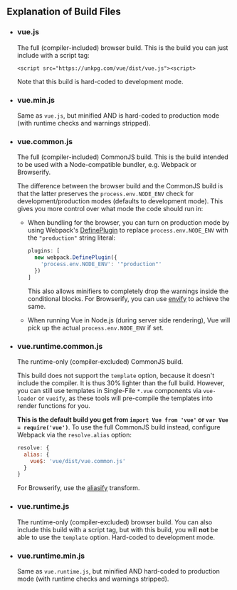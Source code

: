 ## Explanation of Build Files

- ### vue.js

  The full (compiler-included) browser build. This is the build you can just include with a script tag:

  ```
  <script src="https://unkpg.com/vue/dist/vue.js"><script>
  ```

  Note that this build is hard-coded to development mode.

- ### vue.min.js

  Same as `vue.js`, but minified AND is hard-coded to production mode (with runtime checks and warnings stripped).

- ### vue.common.js

  The full (compiler-included) CommonJS build. This is the build intended to be used with a Node-compatible bundler, e.g. Webpack or Browserify.

  The difference between the browser build and the CommonJS build is that the latter preserves the `process.env.NODE_ENV` check for development/production modes (defaults to development mode). This gives you more control over what mode the code should run in:

  - When bundling for the browser, you can turn on production mode by using Webpack's [DefinePlugin](https://webpack.github.io/docs/list-of-plugins.html#defineplugin) to replace `process.env.NODE_ENV` with the `"production"` string literal:

    ``` js
    plugins: [
      new webpack.DefinePlugin({
        'process.env.NODE_ENV': '"production"'
      })
    ]
    ```

    This also allows minifiers to completely drop the warnings inside the conditional blocks. For Browserify, you can use [envify](https://github.com/hughsk/envify) to achieve the same.

  - When running Vue in Node.js (during server side rendering), Vue will pick up the actual `process.env.NODE_ENV` if set.

- ### vue.runtime.common.js

  The runtime-only (compiler-excluded) CommonJS build.

  This build does not support the `template` option, because it doesn't include the compiler. It is thus 30% lighter than the full build. However, you can still use templates in Single-File `*.vue` components via `vue-loader` or `vueify`, as these tools will pre-compile the templates into render functions for you.

  **This is the default build you get from `import Vue from 'vue'` or `var Vue = require('vue')`**. To use the full CommonJS build instead, configure Webpack via the `resolve.alias` option:

  ``` js
  resolve: {
    alias: {
      vue$: 'vue/dist/vue.common.js'
    }
  }
  ```

  For Browserify, use the [aliasify](https://github.com/benbria/aliasify) transform.

- ### vue.runtime.js

  The runtime-only (compiler-excluded) browser build. You can also include this build with a script tag, but with this build, you will **not** be able to use the `template` option. Hard-coded to development mode.

- ### vue.runtime.min.js

  Same as `vue.runtime.js`, but minified AND hard-coded to production mode (with runtime checks and warnings stripped).

